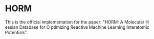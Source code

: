 # HORM

This is the official implementation for the paper: "HORM: A Molecular H essian Database for O ptimizing
Reactive Machine Learning Interatomic Potentials". 
